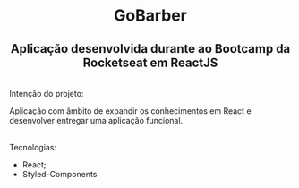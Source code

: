 
<h1 align="center">
   GoBarber
</h1>

<h2 align="center">Aplicação desenvolvida durante ao Bootcamp da Rocketseat em ReactJS</h2>

  </br>Intenção do projeto:
 
  Aplicação com âmbito de expandir os conhecimentos em React e desenvolver entregar uma aplicação funcional.
  
  </br>Tecnologias:
  - React;
  - Styled-Components
 
